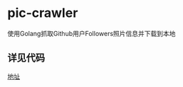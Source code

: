 # pic-crawler

使用Golang抓取Github用户Followers照片信息并下载到本地

## 详见代码
[地址](https://github.com/AaronWharton/pic-crawler/blob/master/main.go)

